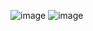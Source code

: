 ![image](https://user-images.githubusercontent.com/84266444/228637492-89d307d0-41f8-45f9-bc43-3af82d8ab36a.png)
![image](https://user-images.githubusercontent.com/84266444/228637705-ff3c26d4-0079-48c4-818c-086b4b1d056a.png)

